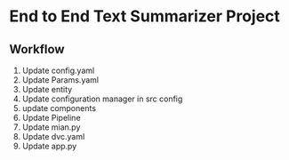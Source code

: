 # End to End Text Summarizer Project

## Workflow

1. Update config.yaml
2. Update Params.yaml
3. Update entity
4. Update configuration manager in src config
5. update components
6. Update Pipeline
7. Update mian.py
8. Update dvc.yaml
9. Update app.py